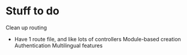 # Stuff to do
Clean up routing
- Have 1 route file, and like lots of controllers
Module-based creation
Authentication
Multilingual features